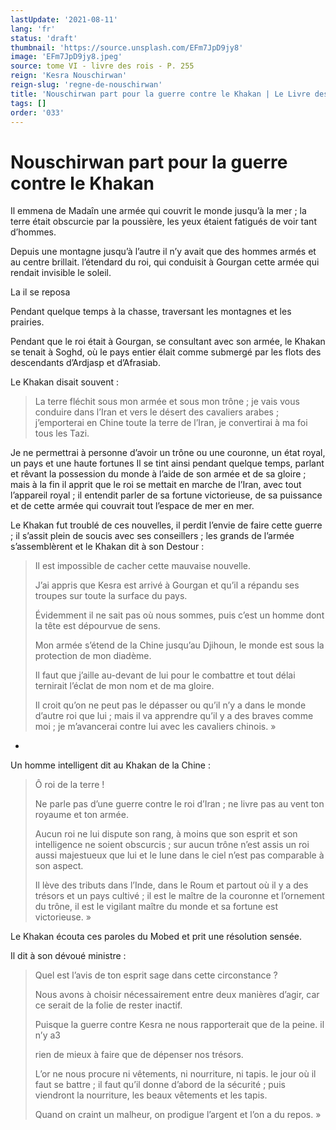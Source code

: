 ```yaml
---
lastUpdate: '2021-08-11'
lang: 'fr'
status: 'draft'
thumbnail: 'https://source.unsplash.com/EFm7JpD9jy8'
image: 'EFm7JpD9jy8.jpeg'
source: tome VI - livre des rois - P. 255
reign: 'Kesra Nouschirwan'
reign-slug: 'regne-de-nouschirwan'
title: 'Nouschirwan part pour la guerre contre le Khakan | Le Livre des Rois | Shâhnâmeh'
tags: []
order: '033'
---
```


<!-- LTeX: language=fr -->

# Nouschirwan part pour la guerre contre le Khakan

Il emmena de Madaîn une armée qui couvrit le monde jusqu’à la mer ; la terre était obscurcie par la poussière, les yeux étaient fatigués de voir tant d’hommes.

Depuis une montagne jusqu’à l’autre il n’y avait que des hommes armés et au centre brillait. l’étendard du roi, qui conduisit à Gourgan cette armée qui rendait invisible le soleil.

La il se reposa

Pendant quelque temps à la chasse, traversant les montagnes et les prairies.

Pendant que le roi était à Gourgan, se consultant avec son armée, le Khakan se tenait à Soghd, où le pays entier élait comme submergé par les flots des descendants d’Ardjasp et d’Afrasiab.

Le Khakan disait souvent :

> La terre fléchit sous mon armée et sous mon trône ; je vais vous conduire dans l’Iran et vers le désert des cavaliers arabes ; j’emporterai en Chine toute la terre de l’Iran, je convertirai à ma foi tous les Tazi.

Je ne permettrai à personne d’avoir un trône ou une couronne, un état royal, un pays et une haute fortunes Il se tint ainsi pendant quelque temps, parlant et rêvant la possession du monde à l’aide de son armée et de sa gloire ; mais à la fin il apprit que le roi se mettait en marche de l’Iran, avec tout l’appareil royal ; il entendit parler de sa fortune victorieuse, de sa puissance et de cette armée qui couvrait tout l’espace de mer en mer.

Le Khakan fut troublé de ces nouvelles, il perdit l’envie de faire cette guerre ; il s’assit plein de soucis avec ses conseillers ; les grands de l’armée s’assemblèrent et le Khakan dit à son Destour :

> Il est impossible de cacher cette mauvaise nouvelle.
>
> J’ai appris que Kesra est arrivé à Gourgan et qu’il a répandu ses troupes sur toute la surface du pays.
>
> Évidemment il ne sait pas où nous sommes, puis c’est un homme dont la tête est dépourvue de sens.
>
> Mon armée s’étend de la Chine jusqu’au Djihoun, le monde est sous la protection de mon diadème.
>
> Il faut que j’aille au-devant de lui pour le combattre et tout délai ternirait l’éclat de mon nom et de ma gloire.
>
> Il croit qu’on ne peut pas le dépasser ou qu’il n’y a dans le monde d’autre roi que lui ; mais il va apprendre qu’il y a des braves comme moi ; je m’avancerai contre lui avec les cavaliers chinois. »

-
Un homme intelligent dit au Khakan de la Chine :

> Ô roi de la terre !
>
> Ne parle pas d’une guerre contre le roi d’Iran ; ne livre pas au vent ton royaume et ton armée.
>
> Aucun roi ne lui dispute son rang, à moins que son esprit et son intelligence ne soient obscurcis ; sur aucun trône n’est assis un roi aussi majestueux que lui et le lune dans le ciel n’est pas comparable à son aspect.
>
> Il lève des tributs dans l’Inde, dans le Roum et partout où il y a des trésors et un pays cultivé ; il est le maître de la couronne et l’ornement du trône, il est le vigilant maître du monde et sa fortune est victorieuse. »

Le Khakan écouta ces paroles du Mobed et prit une résolution sensée.

Il dit à son dévoué ministre :

> Quel est l’avis de ton esprit sage dans cette circonstance ?
>
> Nous avons à choisir nécessairement entre deux manières d’agir, car ce serait de la folie de rester inactif.
>
> Puisque la guerre contre Kesra ne nous rapporterait que de la peine. il n’y a3
>
> rien de mieux à faire que de dépenser nos trésors.
>
> L’or ne nous procure ni vêtements, ni nourriture, ni tapis. le jour où il faut se battre ; il faut qu’il donne d’abord de la sécurité ; puis viendront la nourriture, les beaux vêtements et les tapis.
>
> Quand on craint un malheur, on prodigue l’argent et l’on a du repos. »

